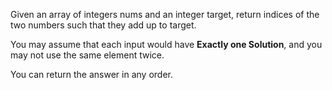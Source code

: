 Given an array of integers nums and an integer target, return indices of the two numbers such that they add up to target.

You may assume that each input would have <b>Exactly one Solution</b>, and you may not use the same element twice.

You can return the answer in any order.


